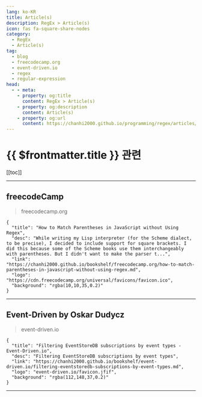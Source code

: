 ```yaml
---
lang: ko-KR
title: Article(s)
description: RegEx > Article(s)
icon: fas fa-square-share-nodes
category: 
  - RegEx
  - Article(s)
tag: 
  - blog
  - freecodecamp.org
  - event-driven.io
  - regex
  - regular-expression
head:
  - - meta:
    - property: og:title
      content: RegEx > Article(s)
    - property: og:description
      content: Article(s)
    - property: og:url
      content: https://chanhi2000.github.io/programming/regex/articles/
---
```


# {{ $frontmatter.title }} 관련

<SiteInfo
  name="freeCodeCamp Programming Tutorials: Python, JavaScript, Git & More"
  desc="Browse thousands of programming tutorials written by experts. Learn Web Development, Data Science, DevOps, Security, and get developer career advice."
  url="https://freecodecamp.org/news/"
  logo="https://cdn.freecodecamp.org/universal/favicons/favicon.ico"
  preview="https://cdn.freecodecamp.org/platform/universal/fcc_meta_1920X1080-indigo.png"/>

<SiteInfo
  name="Event-Driven by Oskar Dudycz"
  desc="Event-Driven by Oskar Dudycz"
  url="https://event-driven.io/en/"
  logo="event-driven.io/favicon.jfif"
  preview="https://event-driven.io/preview.jpg"/>

[[toc]]

---

## <FontIcon icon="fa-brands fa-free-code-camp"/>freecodeCamp

> freecodecamp.org

```component VPCard
{
  "title": "How to Match Parentheses in JavaScript without Using Regex",
  "desc": "While writing my Lisp interpreter (for the Scheme dialect, to be precise), I decided to include support for square brackets. I did this because some of the Scheme books use them interchangeably with parentheses. But I didn't want to make the parser t...",
  "link": "https://chanhi2000.github.io/bookshelf/freecodecamp.org/how-to-match-parentheses-in-javascript-without-using-regex.md",
  "logo": "https://cdn.freecodecamp.org/universal/favicons/favicon.ico",
  "background": "rgba(10,10,35,0.2)"
}
```

<!-- END: freecodecamp.org -->

---

## Event-Driven by Oskar Dudycz

> event-driven.io

```component VPCard
{
  "title": "Filtering EventStoreDB subscriptions by event types - Event-Driven.io",
  "desc": "Filtering EventStoreDB subscriptions by event types",
  "link": "https://chanhi2000.github.io/bookshelf/event-driven.io/filtering-eventstoredb-subscriptions-by-event-types.md",
  "logo": "event-driven.io/favicon.jfif",
  "background": "rgba(112,148,37,0.2)"
}
```

<!-- END: event-driven.io -->

---

<TagLinks />